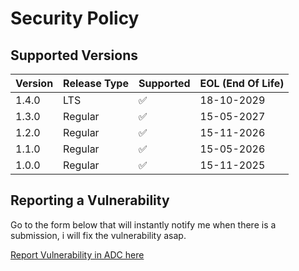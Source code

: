 # Security Policy

## Supported Versions

| Version | Release Type | Supported          | EOL (End Of Life) |
| ------- | ------------ | ------------------ | ----------------- |
| 1.4.0   | LTS          | :white_check_mark: | 18-10-2029        |
| 1.3.0   | Regular      | :white_check_mark: | 15-05-2027        |
| 1.2.0   | Regular      | :white_check_mark: | 15-11-2026        |
| 1.1.0   | Regular      | :white_check_mark: | 15-05-2026        |
| 1.0.0   | Regular      | :white_check_mark: | 15-11-2025        |


## Reporting a Vulnerability

Go to the form below that will instantly notify me when there is a submission, i will fix the vulnerability asap.

[Report Vulnerability in ADC here](https://tally.so/r/wgppeN)
